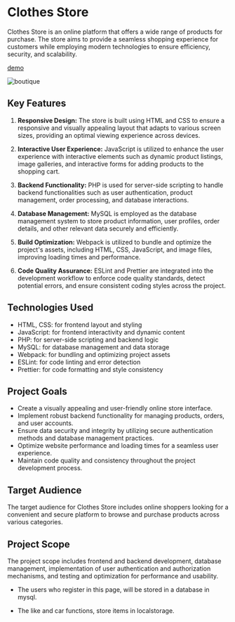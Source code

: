 # Clothes Store

Clothes Store is an online platform that offers a wide range of products for purchase. The store aims to provide a seamless shopping experience for customers while employing modern technologies to ensure efficiency, security, and scalability.

[demo](http://norma-store.scienceontheweb.net/)

![boutique](https://user-images.githubusercontent.com/29819444/222877481-47a3d0e7-fe2c-480e-9fcc-6299e72b2662.jpg)

## Key Features

1. **Responsive Design:** The store is built using HTML and CSS to ensure a responsive and visually appealing layout that adapts to various screen sizes, providing an optimal viewing experience across devices.

2. **Interactive User Experience:** JavaScript is utilized to enhance the user experience with interactive elements such as dynamic product listings, image galleries, and interactive forms for adding products to the shopping cart.

3. **Backend Functionality:** PHP is used for server-side scripting to handle backend functionalities such as user authentication, product management, order processing, and database interactions.

4. **Database Management:** MySQL is employed as the database management system to store product information, user profiles, order details, and other relevant data securely and efficiently.

5. **Build Optimization:** Webpack is utilized to bundle and optimize the project's assets, including HTML, CSS, JavaScript, and image files, improving loading times and performance.

6. **Code Quality Assurance:** ESLint and Prettier are integrated into the development workflow to enforce code quality standards, detect potential errors, and ensure consistent coding styles across the project.

## Technologies Used

- HTML, CSS: for frontend layout and styling
- JavaScript: for frontend interactivity and dynamic content
- PHP: for server-side scripting and backend logic
- MySQL: for database management and data storage
- Webpack: for bundling and optimizing project assets
- ESLint: for code linting and error detection
- Prettier: for code formatting and style consistency

## Project Goals

- Create a visually appealing and user-friendly online store interface.
- Implement robust backend functionality for managing products, orders, and user accounts.
- Ensure data security and integrity by utilizing secure authentication methods and database management practices.
- Optimize website performance and loading times for a seamless user experience.
- Maintain code quality and consistency throughout the project development process.

## Target Audience

The target audience for Clothes Store includes online shoppers looking for a convenient and secure platform to browse and purchase products across various categories.

## Project Scope

The project scope includes frontend and backend development, database management, implementation of user authentication and authorization mechanisms, and testing and optimization for performance and usability.

- The users who register in this page, will be stored in a database in mysql.

- The like and car functions, store items in localstorage.
